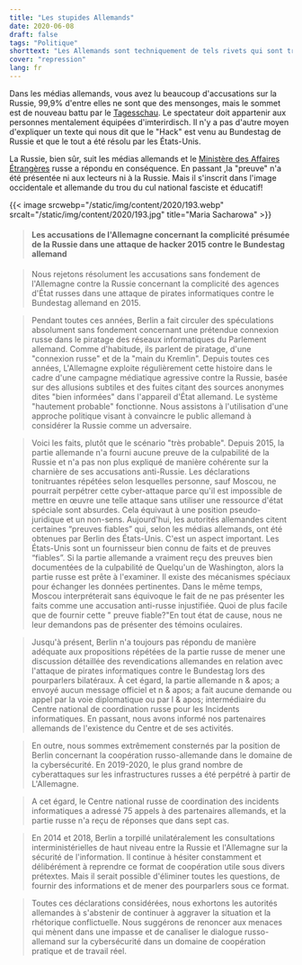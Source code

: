 ```yaml
---
title: "Les stupides Allemands"
date: 2020-06-08
draft: false
tags: "Politique"
shorttext: "Les Allemands sont techniquement de tels rivets qui sont trop stupides pour l'application de surveillance Corona, aucun piratage russe n'est résolu par les USA ..."
cover: "repression"
lang: fr
---
```


Dans les médias allemands, vous avez lu beaucoup d'accusations sur la Russie, 99,9% d'entre elles ne sont que des mensonges, mais le sommet est de nouveau battu par le [Tagesschau](https://www.tagesschau.de/investigativ/ndr-wdr/hacker-bundestag-111.html "Wie lief die Suche nach dem Hacker?"). Le spectateur doit appartenir aux personnes mentalement équipées d'imterirdisch. Il n'y a pas d'autre moyen d'expliquer un texte qui nous dit que le "Hack" est venu au Bundestag de Russie et que le tout a été résolu par les États-Unis.

La Russie, bien sûr, suit les médias allemands et le [Ministère des Affaires Étrangères](https://www.mid.ru/ru/foreign_policy/news/-/asset_publisher/cKNonkJE02Bw/content/id/4148999?p_p_id=101_INSTANCE_cKNonkJE02Bw&_101_INSTANCE_cKNonkJE02Bw_languageId=en_GB#14 "Briefing by Foreign Ministry Spokesperson Maria Zakharova, Moscow, June 4, 2020") russe a répondu en conséquence. En passant ,la "preuve" n'a été présentée ni aux lecteurs ni à la Russie. Mais il s'inscrit dans l'image occidentale et allemande du trou du cul national fasciste et éducatif!

{{< image srcwebp="/static/img/content/2020/193.webp" srcalt="/static/img/content/2020/193.jpg" title="Maria Sacharowa" >}}

> #### Les accusations de l'Allemagne concernant la complicité présumée de la Russie dans une attaque de hacker 2015 contre le Bundestag allemand

> Nous rejetons résolument les accusations sans fondement de l'Allemagne contre la Russie concernant la complicité des agences d'État russes dans une attaque de pirates informatiques contre le Bundestag allemand en 2015.

> Pendant toutes ces années, Berlin a fait circuler des spéculations absolument sans fondement concernant une prétendue connexion russe dans le piratage des réseaux informatiques du Parlement allemand. Comme d'habitude, ils parlent de piratage, d'une "connexion russe" et de la "main du Kremlin". Depuis toutes ces années, L'Allemagne exploite régulièrement cette histoire dans le cadre d'une campagne médiatique agressive contre la Russie, basée sur des allusions subtiles et des fuites citant des sources anonymes dites "bien informées" dans l'appareil d'État allemand. Le système "hautement probable" fonctionne. Nous assistons à l'utilisation d'une approche politique visant à convaincre le public allemand à considérer la Russie comme un adversaire.

> Voici les faits, plutôt que le scénario "très probable". Depuis 2015, la partie allemande n'a fourni aucune preuve de la culpabilité de la Russie et n'a pas non plus expliqué de manière cohérente sur la charnière de ses accusations anti-Russie. Les déclarations tonitruantes répétées selon lesquelles personne, sauf Moscou, ne pourrait perpétrer cette cyber-attaque parce qu'il est impossible de mettre en œuvre une telle attaque sans utiliser une ressource d'état spéciale sont absurdes. Cela équivaut à une position pseudo-juridique et un non-sens. Aujourd'hui, les autorités allemandes citent certaines “preuves fiables” qui, selon les médias allemands, ont été obtenues par Berlin des États-Unis. C'est un aspect important. Les États-Unis sont un fournisseur bien connu de faits et de preuves “fiables”. Si la partie allemande a vraiment reçu des preuves bien documentées de la culpabilité de Quelqu'un de Washington, alors la partie russe est prête à l'examiner. Il existe des mécanismes spéciaux pour échanger les données pertinentes. Dans le même temps, Moscou interpréterait sans équivoque le fait de ne pas présenter les faits comme une accusation anti-russe injustifiée. Quoi de plus facile que de fournir cette " preuve fiable?"En tout état de cause, nous ne leur demandons pas de présenter des témoins oculaires.

> Jusqu'à présent, Berlin n'a toujours pas répondu de manière adéquate aux propositions répétées de la partie russe de mener une discussion détaillée des revendications allemandes en relation avec l'attaque de pirates informatiques contre le Bundestag lors des pourparlers bilatéraux. À cet égard, la partie allemande n & apos; a envoyé aucun message officiel et n & apos; a fait aucune demande ou appel par la voie diplomatique ou par l & apos; intermédiaire du Centre national de coordination russe pour les Incidents informatiques. En passant, nous avons informé nos partenaires allemands de l'existence du Centre et de ses activités.

> En outre, nous sommes extrêmement consternés par la position de Berlin concernant la coopération russo-allemande dans le domaine de la cybersécurité. En 2019-2020, le plus grand nombre de cyberattaques sur les infrastructures russes a été perpétré à partir de L'Allemagne.

> A cet égard, le Centre national russe de coordination des incidents informatiques a adressé 75 appels à des partenaires allemands, et la partie russe n'a reçu de réponses que dans sept cas.

> En 2014 et 2018, Berlin a torpillé unilatéralement les consultations interministérielles de haut niveau entre la Russie et l'Allemagne sur la sécurité de l'information. Il continue à hésiter constamment et délibérément à reprendre ce format de coopération utile sous divers prétextes. Mais il serait possible d'éliminer toutes les questions, de fournir des informations et de mener des pourparlers sous ce format.

> Toutes ces déclarations considérées, nous exhortons les autorités allemandes à s'abstenir de continuer à aggraver la situation et la rhétorique conflictuelle. Nous suggérons de renoncer aux menaces qui mènent dans une impasse et de canaliser le dialogue russo-allemand sur la cybersécurité dans un domaine de coopération pratique et de travail réel.
